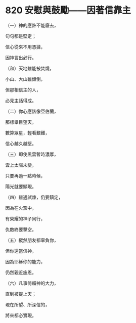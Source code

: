 # 820 安慰與鼓勵——因著信靠主

（一）神的應許不能廢去，

句句都是堅定；

信心從來不用憑據，

因神言出必行。

（和）天地雖能被焚燒，

小山、大山雖傾倒，

但那相信主的人，

必見主話得成。

（二）你心應該像亞伯蘭，

那樣舉目望天，

數算眾星，輕看艱難，

信心越久越堅。

（三）即使黑雲暫時濃厚，

雲上太陽未變，

只要再過一點時候，

陽光就要顯現。

（四）雖遇試煉，仍要鎮定，

因為在火窯中，

有榮耀的神子同行，

仇敵終要擊空。

（五）縱然朋友都辜負你，

但你還當信神，

因為耶穌你的能力，

仍然親近施恩。

（六）凡事倚賴神的大力，

直到被提上天；

現在所望、所深信的，

將來都必實現。

